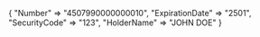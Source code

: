 {
    "Number" => "4507990000000010",
    "ExpirationDate" => "2501",
    "SecurityCode" => "123",
    "HolderName" => "JOHN DOE"
}